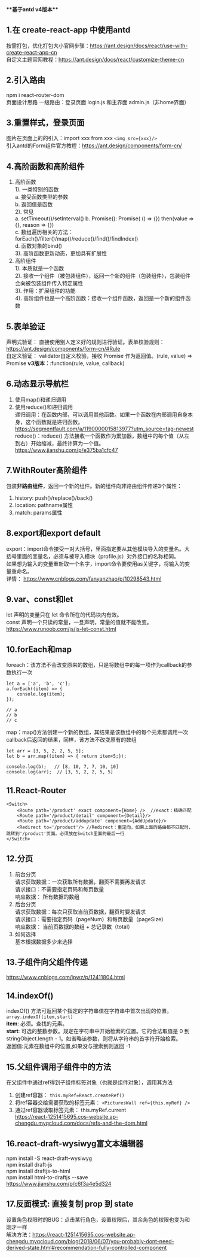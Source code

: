 **\*\*基于antd v4版本\*\***
## 1.在 create-react-app 中使用antd  
按需打包，优化打包大小官网步骤：https://ant.design/docs/react/use-with-create-react-app-cn  
自定义主题官网教程：https://ant.design/docs/react/customize-theme-cn
## 2.引入路由  
npm i react-router-dom  
页面设计思路 一级路由：登录页面 login.js 和主界面 admin.js（非home界面）
## 3.重置样式，登录页面  
图片在页面上的的引入：import xxx from xxx `<img src={xxx}/> `   
引入antd的Form组件官方教程：https://ant.design/components/form-cn/
## 4.高阶函数和高阶组件  
1. 高阶函数  
    1). 一类特别的函数  
        a. 接受函数类型的参数  
        b. 返回值是函数  
    2). 常见  
        a. setTimeout()/setInterval()
        b. Promise(): Promise( () => {})  then(value => {}, reason => {})  
        c. 数组遍历相关的方法： forEach()/filter()/map()/reduce()/find()/findIndex()  
        d. 函数对象的bind()  
    3). 高阶函数更新动态，更加具有扩展性
2. 高阶组件  
    1). 本质就是一个函数  
    2). 接收一个组件（被包装组件），返回一个新的组件（包装组件），包装组件会向被包装组件传入特定属性  
    3). 作用：扩展组件的功能  
    4). 高阶组件也是一个高阶函数：接收一个组件函数，返回是一个新的组件函数  
## 5.表单验证  
声明式验证： 直接使用别人定义好的规则进行验证。表单校验规则：https://ant.design/components/form-cn/#Rule  
自定义验证： validator自定义校验，接收 Promise 作为返回值。(rule, value) => Promise **v3版本：**:function(rule, value, callback)
## 6.动态显示导航栏  
1. 使用map()和递归调用
2. 使用reduce()和递归调用  
递归调用：在函数内部，可以调用其他函数。如果一个函数在内部调用自身本身，这个函数就是递归函数。https://segmentfault.com/a/1190000015813977?utm_source=tag-newest  
reduce()：reduce() 方法接收一个函数作为累加器，数组中的每个值（从左到右）开始缩减，最终计算为一个值。https://www.jianshu.com/p/e375ba1cfc47  
## 7.WithRouter高阶组件
包装**非路由组件**，返回一个新的组件。新的组件向非路由组件传递3个属性：  
1. history: push()/replace()/back()
2. location: pathname属性
3. match: params属性
## 8.export和export default
export：import命令接受一对大括号，里面指定要从其他模块导入的变量名。大括号里面的变量名，必须与被导入模块（profile.js）对外接口的名称相同。  
如果想为输入的变量重新取一个名字，import命令要使用as关键字，将输入的变量重命名。  
详情： https://www.cnblogs.com/fanyanzhao/p/10298543.html
## 9.var、const和let  
let 声明的变量只在 let 命令所在的代码块内有效。  
const 声明一个只读的常量，一旦声明，常量的值就不能改变。  
https://www.runoob.com/js/js-let-const.html  
## 10.forEach和map  
foreach：该方法不会改变原来的数组，只是将数组中的每一项作为callback的参数执行一次  
```
let a = ['a', 'b', 'c'];
a.forEach((item) => {
    console.log(item);
});

// a
// b
// c
```  
map：map()方法创建一个新的数组，其结果是该数组中的每个元素都调用一次callback后返回的结果，同样，该方法不改变原有的数组
```
let arr = [3, 5, 2, 2, 5, 5];
let b = arr.map((item) => { return item+5;});

console.log(b);   // [8, 10, 7, 7, 10, 10]
console.log(arr);  // [3, 5, 2, 2, 5, 5]
```
## 11.React-Router
```
<Switch>
    <Route path='/product' exact component={Home} />  //exact：精确匹配
    <Route path='/product/detail' component={Detail}/>
    <Route path='/product/addupdate' component={AddUpdate}/>
    <Redirect to='/product'/> //Redirect：重定向，如果上面的路由都不匹配时，跳转到'/product'页面。必须放在Switch里面的最后一行
</Switch>
```
## 12.分页
1. 前台分页  
    请求获取数据：一次获取所有数据，翻页不需要再发请求  
    请求接口：不需要指定页码和每页数量  
    响应数据： 所有数据的数组
2. 后台分页  
    请求获取数据：每次只获取当前页数据，翻页时要发请求  
    请求接口：需要指定页码（pageNum）和每页数量（pageSize）  
    响应数据： 当前页数据的数组 + 总记录数（total）
3. 如何选择  
    基本根据数据多少来选择
## 13.子组件向父组件传递
https://www.cnblogs.com/jpwz/p/12411804.html
## 14.indexOf()
indexOf() 方法可返回某个指定的字符串值在字符串中首次出现的位置。`array.indexOf(item,start)`   
**item**: 必须。查找的元素。  
**start**: 可选的整数参数。规定在字符串中开始检索的位置。它的合法取值是 0 到 stringObject.length - 1。如省略该参数，则将从字符串的首字符开始检索。  
返回值:元素在数组中的位置,如果没与搜索到则返回 -1
## 15.父组件调用子组件中的方法
在父组件中通过ref得到子组件标签对象（也就是组件对象），调用其方法  
1. 创建ref容器： `this.myRef=React.createRef()`
2. 将ref容器交给需要获取的标签元素： `<PicturesWall ref={this.myRef} />`
3. 通过ref容器读取标签元素： this.myRef.current  
https://react-1251415695.cos-website.ap-chengdu.myqcloud.com/docs/refs-and-the-dom.html
## 16.react-draft-wysiwyg富文本编辑器
npm install -S react-draft-wysiwyg  
npm install draft-js  
npm install draftjs-to-html  
npm install html-to-draftjs --save
https://www.jianshu.com/p/c6f3a4e5d324
## 17.反面模式: 直接复制 prop 到 state  
设置角色权限时的BUG：点击某行角色，设置权限后，其余角色的权限也变为和刚才一样  
解决方法：https://react-1251415695.cos-website.ap-chengdu.myqcloud.com/blog/2018/06/07/you-probably-dont-need-derived-state.html#recommendation-fully-controlled-component
